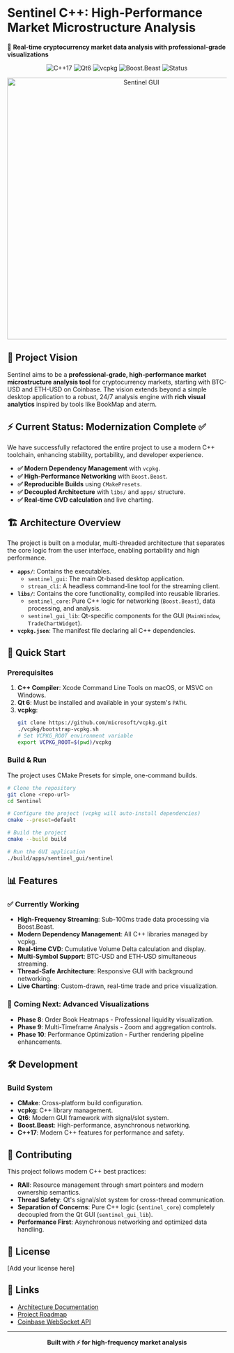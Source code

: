 # Sentinel C++: High-Performance Market Microstructure Analysis

🚀 **Real-time cryptocurrency market data analysis with professional-grade visualizations**

<p align="center">
  <img src="https://img.shields.io/badge/C%2B%2B-17-blue.svg" alt="C++17">
  <img src="https://img.shields.io/badge/Qt-6-green.svg" alt="Qt6">
  <img src="https://img.shields.io/badge/dependencies-vcpkg-blue.svg" alt="vcpkg">
  <img src="https://img.shields.io/badge/networking-Boost.Beast-orange.svg" alt="Boost.Beast">
  <img src="https://img.shields.io/badge/Status-Refactor%20Complete-brightgreen.svg" alt="Status">
</p>

<div align="center">
  <img src="https://github.com/user-attachments/assets/a3f7ccf9-7f5b-4d31-9dc0-d8370f38d71f" alt="Sentinel GUI" width="600"/>
</div>

## 🎯 Project Vision

Sentinel aims to be a **professional-grade, high-performance market microstructure analysis tool** for cryptocurrency markets, starting with BTC-USD and ETH-USD on Coinbase. The vision extends beyond a simple desktop application to a robust, 24/7 analysis engine with **rich visual analytics** inspired by tools like BookMap and aterm.

## ⚡ Current Status: **Modernization Complete** ✅

We have successfully refactored the entire project to use a modern C++ toolchain, enhancing stability, portability, and developer experience.

- **✅ Modern Dependency Management** with `vcpkg`.
- **✅ High-Performance Networking** with `Boost.Beast`.
- **✅ Reproducible Builds** using `CMakePresets`.
- **✅ Decoupled Architecture** with `libs/` and `apps/` structure.
- **✅ Real-time CVD calculation** and live charting.

## 🏗️ Architecture Overview

The project is built on a modular, multi-threaded architecture that separates the core logic from the user interface, enabling portability and high performance.

- **`apps/`**: Contains the executables.
    - `sentinel_gui`: The main Qt-based desktop application.
    - `stream_cli`: A headless command-line tool for the streaming client.
- **`libs/`**: Contains the core functionality, compiled into reusable libraries.
    - `sentinel_core`: Pure C++ logic for networking (`Boost.Beast`), data processing, and analysis.
    - `sentinel_gui_lib`: Qt-specific components for the GUI (`MainWindow`, `TradeChartWidget`).
- **`vcpkg.json`**: The manifest file declaring all C++ dependencies.

## 🚀 Quick Start

### Prerequisites

1.  **C++ Compiler**: Xcode Command Line Tools on macOS, or MSVC on Windows.
2.  **Qt 6**: Must be installed and available in your system's `PATH`.
3.  **vcpkg**: 
    ```bash
    git clone https://github.com/microsoft/vcpkg.git
    ./vcpkg/bootstrap-vcpkg.sh
    # Set VCPKG_ROOT environment variable
    export VCPKG_ROOT=$(pwd)/vcpkg
    ```

### Build & Run

The project uses CMake Presets for simple, one-command builds.

```bash
# Clone the repository
git clone <repo-url>
cd Sentinel

# Configure the project (vcpkg will auto-install dependencies)
cmake --preset=default

# Build the project
cmake --build build

# Run the GUI application
./build/apps/sentinel_gui/sentinel
```

## 📊 Features

### ✅ **Currently Working**

- **High-Frequency Streaming**: Sub-100ms trade data processing via Boost.Beast.
- **Modern Dependency Management**: All C++ libraries managed by vcpkg.
- **Real-time CVD**: Cumulative Volume Delta calculation and display.
- **Multi-Symbol Support**: BTC-USD and ETH-USD simultaneous streaming.
- **Thread-Safe Architecture**: Responsive GUI with background networking.
- **Live Charting**: Custom-drawn, real-time trade and price visualization.

### 🚧 **Coming Next: Advanced Visualizations**

- **Phase 8**: Order Book Heatmaps - Professional liquidity visualization.
- **Phase 9**: Multi-Timeframe Analysis - Zoom and aggregation controls.
- **Phase 10**: Performance Optimization - Further rendering pipeline enhancements.


## 🛠️ Development

### Build System

- **CMake**: Cross-platform build configuration.
- **vcpkg**: C++ library management.
- **Qt6**: Modern GUI framework with signal/slot system.
- **Boost.Beast**: High-performance, asynchronous networking.
- **C++17**: Modern C++ features for performance and safety.

## 🤝 Contributing

This project follows modern C++ best practices:
- **RAII**: Resource management through smart pointers and modern ownership semantics.
- **Thread Safety**: Qt's signal/slot system for cross-thread communication.
- **Separation of Concerns**: Pure C++ logic (`sentinel_core`) completely decoupled from the Qt GUI (`sentinel_gui_lib`).
- **Performance First**: Asynchronous networking and optimized data handling.

## 📝 License

[Add your license here]

## 🔗 Links

- [Architecture Documentation](docs/ARCHITECTURE.md)
- [Project Roadmap](docs/PROJECT_PLAN.md)
- [Coinbase WebSocket API](https://docs.cloud.coinbase.com/exchange/docs/websocket-overview)

---

<p align="center">
  <strong>Built with ⚡ for high-frequency market analysis</strong>
</p>
